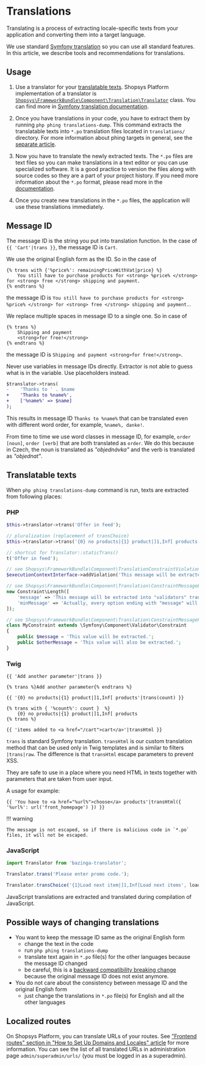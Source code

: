 # Translations

Translating is a process of extracting locale-specific texts from your application and converting them into a target language.

We use standard [Symfony translation](https://symfony.com/doc/current/translation.html) so you can use all standard features.
In this article, we describe tools and recommendations for translations.

## Usage

1. Use a translator for your [translatable texts](#translatable-texts). Shopsys Platform implementation of a translator is [`Shopsys\FrameworkBundle\Component\Translation\Translator`]({{github.link}}/packages/framework/src/Component/Translation/Translator.php) class.
   You can find more in [Symfony translation documentation](https://symfony.com/doc/current/components/translation/usage.html).

1. Once you have translations in your code, you have to extract them by running `php phing translations-dump`.
   This command extracts the translatable texts into `*.po` translation files located in `translations/` directory.
   For more information about phing targets in general, see the [separate article](./console-commands-for-application-management-phing-targets.md).

1. Now you have to translate the newly extracted texts.
   The `*.po` files are text files so you can make translations in a text editor or you can use specialized software.
   It is a good practice to version the files along with source codes so they are a part of your project history.
   If you need more information about the `*.po` format, please read more in the [documentation](https://docs.transifex.com/formats/gettext).

1. Once you create new translations in the `*.po` files, the application will use these translations immediately.

## Message ID

The message ID is the string you put into translation function. In the case of `{{ 'Cart'|trans }}`, the message ID is `Cart`.

We use the original English form as the ID. So in the case of

```twig
{% trans with {'%price%': remainingPriceWithVat|price} %}
    You still have to purchase products for <strong> %price% </strong> for <strong> free </strong> shipping and payment.
{% endtrans %}
```

the message ID is `You still have to purchase products for <strong> %price% </strong> for <strong> free </strong> shipping and payment.`.

We replace multiple spaces in message ID to a single one. So in case of

```twig
{% trans %}
    Shipping and payment
    <strong>for free!</strong>
{% endtrans %}
```

the message ID is `Shipping and payment <strong>for free!</strong>`.

Never use variables in message IDs directly. Extractor is not able to guess what is in the variable. Use placeholders instead.

```diff
$translator->trans(
-    'Thanks to ' . $name
+    'Thanks to %name%',
+    ['%name%' => $name]
);
```

This results in message ID `Thanks to %name%` that can be translated even with different word order, for example, `%name%, danke!`.

From time to time we use word classes in message ID, for example, `order [noun]`, `order [verb]` that are both translated as `order`.
We do this because in Czech, the noun is translated as _"objednávka"_ and the verb is translated as _"objednat"_.

## Translatable texts

When `php phing translations-dump` command is run, texts are extracted from following places:

### PHP

```php
$this->translator->trans('Offer in feed');

// pluralization (replacement of transChoice)
$this->translator->trans('{0} no products|{1} product|]1,Inf[ products', ['%count%' => $count]);

// shortcut for Translator::staticTrans()
t('Offer in feed');

// see Shopsys\FrameworkBundle\Component\TranslationConstraintViolationExtractor
$executionContextInterface->addViolation('This message will be extracted into "validators" translation domain');

// see Shopsys\FrameworkBundle\Component\Translation\ConstraintMessageExtractor
new Constraint\Length([
    'message' => 'This message will be extracted into "validators" translation domain',
    'minMessage' => 'Actually, every option ending with "message" will be extracted',
]);

// see Shopsys\FrameworkBundle\Component\Translation\ConstraintMessagePropertyExtractor
class MyConstraint extends \Symfony\Component\Validator\Constraint
{
    public $message = 'This value will be extracted.';
    public $otherMessage = 'This value will also be extracted.';
}
```

### Twig

```twig
{{ 'Add another parameter'|trans }}

{% trans %}Add another parameter{% endtrans %}

{{ '{0} no products|{1} product|]1,Inf[ products'|trans(count) }}

{% trans with { '%count%': count }  %}
    {0} no products|{1} product|]1,Inf[ products
{% trans %}

{{ 'items added to <a href="/cart">cart</a>'|transHtml }}

```

`trans` is standard Symfony translation.
`transHtml` is our custom translation method that can be used only in Twig templates and is similar to filters `|trans|raw`.
The difference is that `transHtml` escape parameters to prevent XSS.

They are safe to use in a place where you need HTML in texts together with parameters that are taken from user input.

A usage for example:

```twig
{{ 'You have to <a href="%url%">choose</a> products'|transHtml({ '%url%': url('front_homepage') }) }}
```

!!! warning

    The message is not escaped, so if there is malicious code in `*.po` files, it will not be escaped.

### JavaScript

```js
import Translator from 'bazinga-translator';

Translator.trans('Please enter promo code.');

Translator.transChoice('{1}Load next item|]1,Inf[Load next items', loadNextCount);
```

JavaScript translations are extracted and translated during compilation of JavaScript.

## Possible ways of changing translations

-   You want to keep the message ID same as the original English form
    -   change the text in the code
    -   run `php phing translations-dump`
    -   translate text again in `*.po` file(s) for the other languages because the message ID changed
    -   be careful, this is a [backward compatibility breaking change](../contributing/backward-compatibility-promise.md#translation-messages) because the original message ID does not exist anymore.
-   You do not care about the consistency between message ID and the original English form
    -   just change the translations in `*.po` file(s) for English and all the other languages

## Localized routes

On Shopsys Platform, you can translate URLs of your routes.
See ["Frontend routes" section in "How to Set Up Domains and Locales" article](./how-to-set-up-domains-and-locales.md#32-frontend-routes) for more information.
You can see the list of all translated URLs in administration page `admin/superadmin/urls/` (you must be logged in as a superadmin).
